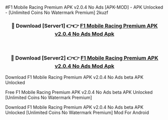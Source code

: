 #F1 Mobile Racing Premium APK v2.0.4 No Ads [APK-MOD] - APK Unlocked - [Unlimited Coins No Watermark Premium] 2kuzf



<div align="center">

<h3>🔴 Download [Server1] 👉👉 <a href="https://momento.my/?title=F1_Mobile_Racing_Premium_APK_v2.0.4_No_Ads">F1 Mobile Racing Premium APK v2.0.4 No Ads Mod Apk</a></h3><br>

<h3>🔴 Download [Server2] 👉👉 <a href="https://momento.my/?title=F1_Mobile_Racing_Premium_APK_v2.0.4_No_Ads">F1 Mobile Racing Premium APK v2.0.4 No Ads Mod Apk</a></h3>
</div>



Download F1 Mobile Racing Premium APK v2.0.4 No Ads beta APK Unlocked

Free F1 Mobile Racing Premium APK v2.0.4 No Ads beta APK Unlocked [Unlimited Coins No Watermark Premium]

Download F1 Mobile Racing Premium APK v2.0.4 No Ads beta APK Unlocked [Unlimited Coins No Watermark Premium] Mod For Android
